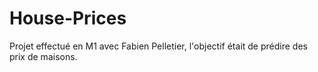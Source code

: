 # House-Prices
Projet effectué en M1 avec Fabien Pelletier, l'objectif était de prédire des prix de maisons. 
